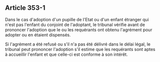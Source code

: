 Article 353-1
----
Dans le cas d'adoption d'un pupille de l'Etat ou d'un enfant étranger qui n'est
pas l'enfant du conjoint de l'adoptant, le tribunal vérifie avant de prononcer
l'adoption que le ou les requérants ont obtenu l'agrément pour adopter ou en
étaient dispensés.

Si l'agrément a été refusé ou s'il n'a pas été délivré dans le délai légal, le
tribunal peut prononcer l'adoption s'il estime que les requérants sont aptes à
accueillir l'enfant et que celle-ci est conforme à son intérêt.
